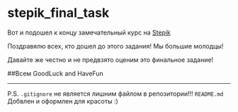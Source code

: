 # stepik_final_task

Вот и подошел к концу замечательный курс на [Stepik](https://stepik.org/course/575/syllabus)

Поздравялю всех, кто дошел до этого задания! Мы большие молодцы!

Давайте же честно и не предвзято оценим это финальное задание!

##Всем GoodLuck and HaveFun
___

P.S. `.gitignore` не является лишним файлом в репозитории!!!
`README.md` Добвлен и оформлен для красоты :)
